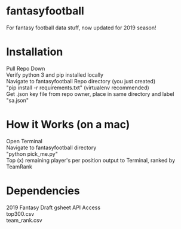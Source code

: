 # fantasyfootball
For fantasy football data stuff, now updated for 2019 season!

# Installation
Pull Repo Down  
Verify python 3 and pip installed locally  
Navigate to fantasyfootball Repo directory (you just created)   
"pip install -r requirements.txt"  (virtualenv recommended)  
Get .json key file from repo owner, place in same directory and label "sa.json"  

# How it Works (on a mac)  
Open Terminal  
Navigate to fantasyfootball directory  
"python pick_me.py"  
Top (x) remaining player's per position output to Terminal, ranked by TeamRank 

# Dependencies
2019 Fantasy Draft gsheet API Access  
top300.csv  
team_rank.csv  
